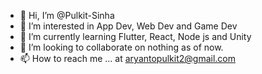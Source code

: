 - 👋 Hi, I’m @Pulkit-Sinha
- 👀 I’m interested in App Dev, Web Dev and Game Dev
- 🌱 I’m currently learning Flutter, React, Node js and Unity
- 💞️ I’m looking to collaborate on nothing as of now.
- 📫 How to reach me ... at aryantopulkit2@gmail.com

<!---
Pulkit-Sinha/Pulkit-Sinha is a ✨ special ✨ repository because its `README.md` (this file) appears on your GitHub profile.
You can click the Preview link to take a look at your changes.
--->
